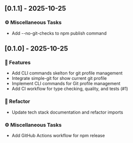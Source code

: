 ## [0.1.1] - 2025-10-25

### ⚙️ Miscellaneous Tasks

- Add --no-git-checks to npm publish command
## [0.1.0] - 2025-10-25

### 🚀 Features

- Add CLI commands skelton for git profile management
- Integrate simple-git for show current git profile
- Implement CLI commands for Git profile management
- Add CI workflow for type checking, quality, and tests (#1)

### 🚜 Refactor

- Update tech stack documentation and refactor imports

### ⚙️ Miscellaneous Tasks

- Add GitHub Actions workflow for npm release
